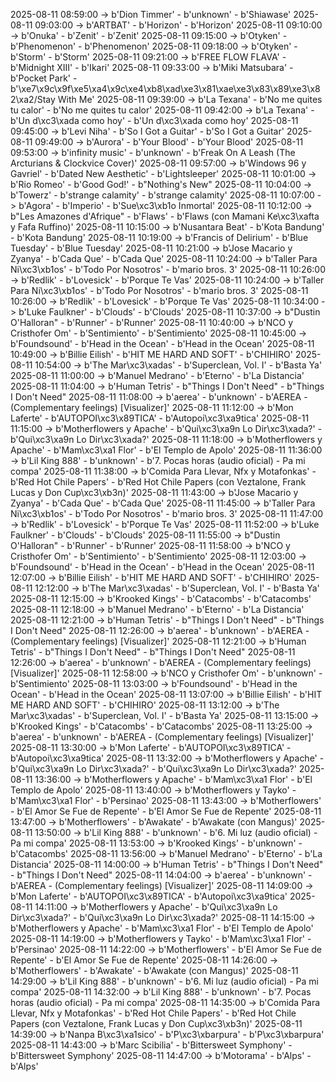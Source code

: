 2025-08-11 08:59:00 -> b'Dion Timmer' - b'unknown' - b'Shiawase'
2025-08-11 09:03:00 -> b'ARTBAT' - b'Horizon' - b'Horizon'
2025-08-11 09:10:00 -> b'Onuka' - b'Zenit' - b'Zenit'
2025-08-11 09:15:00 -> b'Otyken' - b'Phenomenon' - b'Phenomenon'
2025-08-11 09:18:00 -> b'Otyken' - b'Storm' - b'Storm'
2025-08-11 09:21:00 -> b'FREE FLOW FLAVA' - b'Midnight XIII' - b'Ikari'
2025-08-11 09:33:00 -> b'Miki Matsubara' - b'Pocket Park' - b'\xe7\x9c\x9f\xe5\xa4\x9c\xe4\xb8\xad\xe3\x81\xae\xe3\x83\x89\xe3\x82\xa2/Stay With Me'
2025-08-11 09:39:00 -> b'La Texana' - b'No me quites tu calor' - b'No me quites tu calor'
2025-08-11 09:42:00 -> b'La Texana' - b'Un d\xc3\xada como hoy' - b'Un d\xc3\xada como hoy'
2025-08-11 09:45:00 -> b'Levi Niha' - b'So I Got a Guitar' - b'So I Got a Guitar'
2025-08-11 09:49:00 -> b'Aurora' - b'Your Blood' - b'Your Blood'
2025-08-11 09:53:00 -> b'infinity music' - b'unknown' - b'Freak On A Leash (The Arcturians & Clockvice Cover)'
2025-08-11 09:57:00 -> b'Windows 96 y Gavriel' - b'Dated New Aesthetic' - b'Lightsleeper'
2025-08-11 10:01:00 -> b'Rio Romeo' - b'Good God!' - b"Nothing's New"
2025-08-11 10:04:00 -> b'Towerz' - b'strange calamity' - b'strange calamity'
2025-08-11 10:07:00 -> b'Agora' - b'Imperio' - b'Sue\xc3\xb1o Inmortal'
2025-08-11 10:12:00 -> b"Les Amazones d'Afrique" - b'Flaws' - b'Flaws (con Mamani Ke\xc3\xafta y Fafa Ruffino)'
2025-08-11 10:15:00 -> b'Nusantara Beat' - b'Kota Bandung' - b'Kota Bandung'
2025-08-11 10:19:00 -> b'Francis of Delirium' - b'Blue Tuesday' - b'Blue Tuesday'
2025-08-11 10:21:00 -> b'Jose Macario y Zyanya' - b'Cada Que' - b'Cada Que'
2025-08-11 10:24:00 -> b'Taller Para Ni\xc3\xb1os' - b'Todo Por Nosotros' - b'mario bros. 3'
2025-08-11 10:26:00 -> b'Redlik' - b'Lovesick' - b'Porque Te Vas'
2025-08-11 10:24:00 -> b'Taller Para Ni\xc3\xb1os' - b'Todo Por Nosotros' - b'mario bros. 3'
2025-08-11 10:26:00 -> b'Redlik' - b'Lovesick' - b'Porque Te Vas'
2025-08-11 10:34:00 -> b'Luke Faulkner' - b'Clouds' - b'Clouds'
2025-08-11 10:37:00 -> b"Dustin O'Halloran" - b'Runner' - b'Runner'
2025-08-11 10:40:00 -> b'NCO y Cristhofer Om' - b'Sentimiento' - b'Sentimiento'
2025-08-11 10:45:00 -> b'Foundsound' - b'Head in the Ocean' - b'Head in the Ocean'
2025-08-11 10:49:00 -> b'Billie Eilish' - b'HIT ME HARD AND SOFT' - b'CHIHIRO'
2025-08-11 10:54:00 -> b'The Mar\xc3\xadas' - b'Superclean, Vol. I' - b'Basta Ya'
2025-08-11 11:00:00 -> b'Manuel Medrano' - b'Eterno' - b'La Distancia'
2025-08-11 11:04:00 -> b'Human Tetris' - b"Things I Don't Need" - b"Things I Don't Need"
2025-08-11 11:08:00 -> b'aerea' - b'unknown' - b'AEREA - (Complementary feelings) [Visualizer]'
2025-08-11 11:12:00 -> b'Mon Laferte' - b'AUTOPOI\xc3\x89TICA' - b'Autopoi\xc3\xa9tica'
2025-08-11 11:15:00 -> b'Motherflowers y Apache' - b'Qui\xc3\xa9n Lo Dir\xc3\xada?' - b'Qui\xc3\xa9n Lo Dir\xc3\xada?'
2025-08-11 11:18:00 -> b'Motherflowers y Apache' - b'Mam\xc3\xa1 Flor' - b'El Templo de Apolo'
2025-08-11 11:36:00 -> b'Lil King 888' - b'unknown' - b'7. Pocas horas (audio oficial) - Pa mi compa'
2025-08-11 11:38:00 -> b'Comida Para Llevar, Nfx y Motafonkas' - b'Red Hot Chile Papers' - b'Red Hot Chile Papers (con Veztalone, Frank Lucas y Don Cup\xc3\xb3n)'
2025-08-11 11:43:00 -> b'Jose Macario y Zyanya' - b'Cada Que' - b'Cada Que'
2025-08-11 11:45:00 -> b'Taller Para Ni\xc3\xb1os' - b'Todo Por Nosotros' - b'mario bros. 3'
2025-08-11 11:47:00 -> b'Redlik' - b'Lovesick' - b'Porque Te Vas'
2025-08-11 11:52:00 -> b'Luke Faulkner' - b'Clouds' - b'Clouds'
2025-08-11 11:55:00 -> b"Dustin O'Halloran" - b'Runner' - b'Runner'
2025-08-11 11:58:00 -> b'NCO y Cristhofer Om' - b'Sentimiento' - b'Sentimiento'
2025-08-11 12:03:00 -> b'Foundsound' - b'Head in the Ocean' - b'Head in the Ocean'
2025-08-11 12:07:00 -> b'Billie Eilish' - b'HIT ME HARD AND SOFT' - b'CHIHIRO'
2025-08-11 12:12:00 -> b'The Mar\xc3\xadas' - b'Superclean, Vol. I' - b'Basta Ya'
2025-08-11 12:15:00 -> b'Krooked Kings' - b'Catacombs' - b'Catacombs'
2025-08-11 12:18:00 -> b'Manuel Medrano' - b'Eterno' - b'La Distancia'
2025-08-11 12:21:00 -> b'Human Tetris' - b"Things I Don't Need" - b"Things I Don't Need"
2025-08-11 12:26:00 -> b'aerea' - b'unknown' - b'AEREA - (Complementary feelings) [Visualizer]'
2025-08-11 12:21:00 -> b'Human Tetris' - b"Things I Don't Need" - b"Things I Don't Need"
2025-08-11 12:26:00 -> b'aerea' - b'unknown' - b'AEREA - (Complementary feelings) [Visualizer]'
2025-08-11 12:58:00 -> b'NCO y Cristhofer Om' - b'unknown' - b'Sentimiento'
2025-08-11 13:03:00 -> b'Foundsound' - b'Head in the Ocean' - b'Head in the Ocean'
2025-08-11 13:07:00 -> b'Billie Eilish' - b'HIT ME HARD AND SOFT' - b'CHIHIRO'
2025-08-11 13:12:00 -> b'The Mar\xc3\xadas' - b'Superclean, Vol. I' - b'Basta Ya'
2025-08-11 13:15:00 -> b'Krooked Kings' - b'Catacombs' - b'Catacombs'
2025-08-11 13:25:00 -> b'aerea' - b'unknown' - b'AEREA - (Complementary feelings) [Visualizer]'
2025-08-11 13:30:00 -> b'Mon Laferte' - b'AUTOPOI\xc3\x89TICA' - b'Autopoi\xc3\xa9tica'
2025-08-11 13:32:00 -> b'Motherflowers y Apache' - b'Qui\xc3\xa9n Lo Dir\xc3\xada?' - b'Qui\xc3\xa9n Lo Dir\xc3\xada?'
2025-08-11 13:36:00 -> b'Motherflowers y Apache' - b'Mam\xc3\xa1 Flor' - b'El Templo de Apolo'
2025-08-11 13:40:00 -> b'Motherflowers y Tayko' - b'Mam\xc3\xa1 Flor' - b'Persinao'
2025-08-11 13:43:00 -> b'Motherflowers' - b'El Amor Se Fue de Repente' - b'El Amor Se Fue de Repente'
2025-08-11 13:47:00 -> b'Motherflowers' - b'Awakate' - b'Awakate (con Mangus)'
2025-08-11 13:50:00 -> b'Lil King 888' - b'unknown' - b'6. Mi luz (audio oficial) - Pa mi compa'
2025-08-11 13:53:00 -> b'Krooked Kings' - b'unknown' - b'Catacombs'
2025-08-11 13:56:00 -> b'Manuel Medrano' - b'Eterno' - b'La Distancia'
2025-08-11 14:00:00 -> b'Human Tetris' - b"Things I Don't Need" - b"Things I Don't Need"
2025-08-11 14:04:00 -> b'aerea' - b'unknown' - b'AEREA - (Complementary feelings) [Visualizer]'
2025-08-11 14:09:00 -> b'Mon Laferte' - b'AUTOPOI\xc3\x89TICA' - b'Autopoi\xc3\xa9tica'
2025-08-11 14:11:00 -> b'Motherflowers y Apache' - b'Qui\xc3\xa9n Lo Dir\xc3\xada?' - b'Qui\xc3\xa9n Lo Dir\xc3\xada?'
2025-08-11 14:15:00 -> b'Motherflowers y Apache' - b'Mam\xc3\xa1 Flor' - b'El Templo de Apolo'
2025-08-11 14:19:00 -> b'Motherflowers y Tayko' - b'Mam\xc3\xa1 Flor' - b'Persinao'
2025-08-11 14:22:00 -> b'Motherflowers' - b'El Amor Se Fue de Repente' - b'El Amor Se Fue de Repente'
2025-08-11 14:26:00 -> b'Motherflowers' - b'Awakate' - b'Awakate (con Mangus)'
2025-08-11 14:29:00 -> b'Lil King 888' - b'unknown' - b'6. Mi luz (audio oficial) - Pa mi compa'
2025-08-11 14:32:00 -> b'Lil King 888' - b'unknown' - b'7. Pocas horas (audio oficial) - Pa mi compa'
2025-08-11 14:35:00 -> b'Comida Para Llevar, Nfx y Motafonkas' - b'Red Hot Chile Papers' - b'Red Hot Chile Papers (con Veztalone, Frank Lucas y Don Cup\xc3\xb3n)'
2025-08-11 14:39:00 -> b'Nanpa B\xc3\xa1sico' - b'P\xc3\xbarpura' - b'P\xc3\xbarpura'
2025-08-11 14:43:00 -> b'Marc Scibilia' - b'Bittersweet Symphony' - b'Bittersweet Symphony'
2025-08-11 14:47:00 -> b'Motorama' - b'Alps' - b'Alps'

